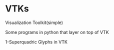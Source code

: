 # VTKs
Visualization Toolkit(simple)

Some programs in python that layer on top of VTK

1-Superquadric Glyphs in VTK

